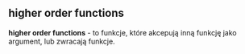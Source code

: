 ## higher order functions

**higher order functions** - to funkcje, które akcepują inną funkcję jako argument, lub zwracają funkcje.